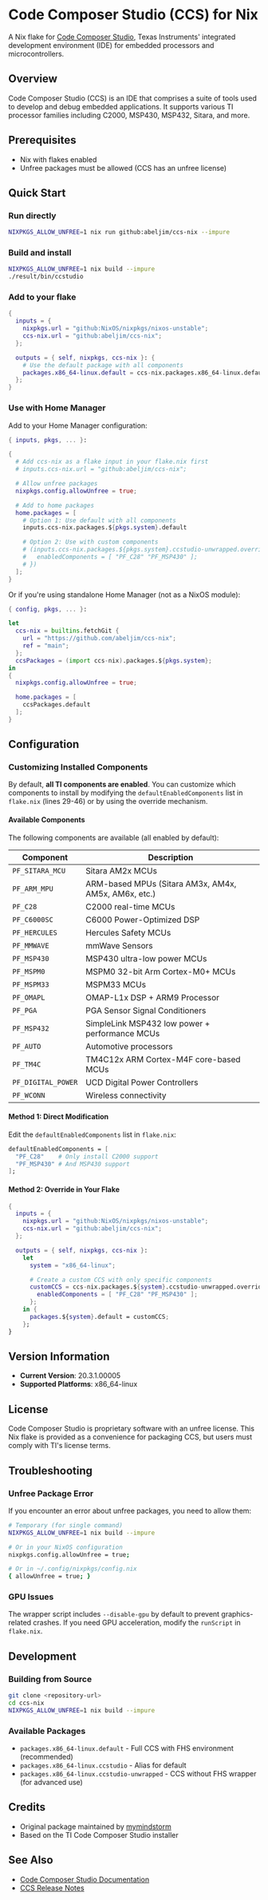 # Code Composer Studio (CCS) for Nix

A Nix flake for [Code Composer Studio](https://www.ti.com/tool/CCSTUDIO), Texas Instruments' integrated development environment (IDE) for embedded processors and microcontrollers.

## Overview

Code Composer Studio (CCS) is an IDE that comprises a suite of tools used to develop and debug embedded applications. It supports various TI processor families including C2000, MSP430, MSP432, Sitara, and more.

## Prerequisites

- Nix with flakes enabled
- Unfree packages must be allowed (CCS has an unfree license)

## Quick Start

### Run directly

```bash
NIXPKGS_ALLOW_UNFREE=1 nix run github:abeljim/ccs-nix --impure
```

### Build and install

```bash
NIXPKGS_ALLOW_UNFREE=1 nix build --impure
./result/bin/ccstudio
```

### Add to your flake

```nix
{
  inputs = {
    nixpkgs.url = "github:NixOS/nixpkgs/nixos-unstable";
    ccs-nix.url = "github:abeljim/ccs-nix";
  };

  outputs = { self, nixpkgs, ccs-nix }: {
    # Use the default package with all components
    packages.x86_64-linux.default = ccs-nix.packages.x86_64-linux.default;
  };
}
```

### Use with Home Manager

Add to your Home Manager configuration:

```nix
{ inputs, pkgs, ... }:

{
  # Add ccs-nix as a flake input in your flake.nix first
  # inputs.ccs-nix.url = "github:abeljim/ccs-nix";

  # Allow unfree packages
  nixpkgs.config.allowUnfree = true;

  # Add to home packages
  home.packages = [
    # Option 1: Use default with all components
    inputs.ccs-nix.packages.${pkgs.system}.default

    # Option 2: Use with custom components
    # (inputs.ccs-nix.packages.${pkgs.system}.ccstudio-unwrapped.override {
    #   enabledComponents = [ "PF_C28" "PF_MSP430" ];
    # })
  ];
}
```

Or if you're using standalone Home Manager (not as a NixOS module):

```nix
{ config, pkgs, ... }:

let
  ccs-nix = builtins.fetchGit {
    url = "https://github.com/abeljim/ccs-nix";
    ref = "main";
  };
  ccsPackages = (import ccs-nix).packages.${pkgs.system};
in
{
  nixpkgs.config.allowUnfree = true;

  home.packages = [
    ccsPackages.default
  ];
}
```

## Configuration

### Customizing Installed Components

By default, **all TI components are enabled**. You can customize which components to install by modifying the `defaultEnabledComponents` list in `flake.nix` (lines 29-46) or by using the override mechanism.

#### Available Components

The following components are available (all enabled by default):

| Component | Description |
|-----------|-------------|
| `PF_SITARA_MCU` | Sitara AM2x MCUs |
| `PF_ARM_MPU` | ARM-based MPUs (Sitara AM3x, AM4x, AM5x, AM6x, etc.) |
| `PF_C28` | C2000 real-time MCUs |
| `PF_C6000SC` | C6000 Power-Optimized DSP |
| `PF_HERCULES` | Hercules Safety MCUs |
| `PF_MMWAVE` | mmWave Sensors |
| `PF_MSP430` | MSP430 ultra-low power MCUs |
| `PF_MSPM0` | MSPM0 32-bit Arm Cortex-M0+ MCUs |
| `PF_MSPM33` | MSPM33 MCUs |
| `PF_OMAPL` | OMAP-L1x DSP + ARM9 Processor |
| `PF_PGA` | PGA Sensor Signal Conditioners |
| `PF_MSP432` | SimpleLink MSP432 low power + performance MCUs |
| `PF_AUTO` | Automotive processors |
| `PF_TM4C` | TM4C12x ARM Cortex-M4F core-based MCUs |
| `PF_DIGITAL_POWER` | UCD Digital Power Controllers |
| `PF_WCONN` | Wireless connectivity |

#### Method 1: Direct Modification

Edit the `defaultEnabledComponents` list in `flake.nix`:

```nix
defaultEnabledComponents = [
  "PF_C28"    # Only install C2000 support
  "PF_MSP430" # And MSP430 support
];
```

#### Method 2: Override in Your Flake

```nix
{
  inputs = {
    nixpkgs.url = "github:NixOS/nixpkgs/nixos-unstable";
    ccs-nix.url = "github:abeljim/ccs-nix";
  };

  outputs = { self, nixpkgs, ccs-nix }:
    let
      system = "x86_64-linux";

      # Create a custom CCS with only specific components
      customCCS = ccs-nix.packages.${system}.ccstudio-unwrapped.override {
        enabledComponents = [ "PF_C28" "PF_MSP430" ];
      };
    in {
      packages.${system}.default = customCCS;
    };
}
```

## Version Information

- **Current Version**: 20.3.1.00005
- **Supported Platforms**: x86_64-linux

## License

Code Composer Studio is proprietary software with an unfree license. This Nix flake is provided as a convenience for packaging CCS, but users must comply with TI's license terms.

## Troubleshooting

### Unfree Package Error

If you encounter an error about unfree packages, you need to allow them:

```bash
# Temporary (for single command)
NIXPKGS_ALLOW_UNFREE=1 nix build --impure

# Or in your NixOS configuration
nixpkgs.config.allowUnfree = true;

# Or in ~/.config/nixpkgs/config.nix
{ allowUnfree = true; }
```

### GPU Issues

The wrapper script includes `--disable-gpu` by default to prevent graphics-related crashes. If you need GPU acceleration, modify the `runScript` in `flake.nix`.

## Development

### Building from Source

```bash
git clone <repository-url>
cd ccs-nix
NIXPKGS_ALLOW_UNFREE=1 nix build --impure
```

### Available Packages

- `packages.x86_64-linux.default` - Full CCS with FHS environment (recommended)
- `packages.x86_64-linux.ccstudio` - Alias for default
- `packages.x86_64-linux.ccstudio-unwrapped` - CCS without FHS wrapper (for advanced use)

## Credits

- Original package maintained by [mymindstorm](https://github.com/mymindstorm)
- Based on the TI Code Composer Studio installer

## See Also

- [Code Composer Studio Documentation](https://www.ti.com/tool/CCSTUDIO)
- [CCS Release Notes](https://software-dl.ti.com/ccs/esd/CCSv20/CCS_20_3_1/exports/CCS_20.3.1_ReleaseNote.htm)
